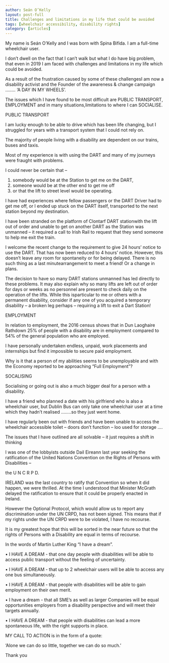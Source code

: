 ```yaml
---
author: Seán O’Kelly
layout: post-full
title: Challenges and limitations in my life that could be avoided
tags: [wheelchair accessibility, disability rights]
category: [articles]
---
```

My name is Seán O’Kelly and I was born with Spina Bifida.  I am a full-time wheelchair user. 

I don’t dwell on the fact that I can’t walk but what I do have big problem, that even in 2019 I am faced with challenges and limitations in my life which could be avoided. 

As a result of the frustration caused by some of these challengesI am now a disability activist and the Founder of the awareness & change campaign …….. ‘A DAY IN MY WHEELS’.

 

The issues which I have found to be most difficult are PUBLIC TRANSPORT, EMPLOYMENT and in many situations,limitations to where I can SOCIALISE.

 

 

PUBLIC TRANSPORT

I am lucky enough to be able to drive which has been life changing, but I struggled for years with a transport system that I could not rely on. 

 

The majority of people living with a disability are dependent on our trains, buses and taxis. 

 

Most of my experience is with using the DART and many of my journeys were fraught with problems. 

 

I could never be certain that – 

 
1. somebody would be at the Station to get me on the DART, 
2. someone would be at the other end to get me off 
3. or that the lift to street level would be operating.   

 

I have had experiences where fellow passengers or the DART Driver had to get me off, or I ended up stuck on the DART itself, transported to the next station beyond my destination.  

 

I have been stranded on the platform of Clontarf DART stationwith the lift out of order and unable to get on another DART as the Station was unmanned – it required a call to Irish Rail to request that they send someone to help me exit the train.

 

I welcome the recent change to the requirement to give 24 hours’ notice to use the DART. That has now been reduced to 4 hours’ notice. However, this doesn’t leave any room for spontaneity or for being delayed. There is no such thing as a last minutearrangement to meet a friend! Or a change in plans.

 

The decision to have so many DART stations unmanned has led directly to these problems. It may also explain why so many lifts are left out of order for days or weeks as no personnel are present to check daily on the operation of the lifts.  While this isparticular to me or others with a permanent disability, consider if any one of you acquired a temporary disability – a broken leg perhaps – requiring a lift to exit a Dart Station!

 

 

EMPLOYMENT

In relation to employment, the 2016 census shows that in Dun Laoghaire Rathdown 25% of people with a disability are in employment compared to 54% of the general population who are employed. 

 

I have personally undertaken endless, unpaid, work placements and internships but find it impossible to secure paid employment. 

 

Why is it that a person of my abilities seems to be unemployable and with the Economy reported to be approaching “Full Employment”?

 

 

SOCALISING

Socialising or going out is also a much bigger deal for a person with a disability. 

 

I have a friend who planned a date with his girlfriend who is also a wheelchair user, but Dublin Bus can only take one wheelchair user at a time which they hadn’t realised ……..so they just went home. 

 

I have regularly been out with friends and have been unable to access the wheelchair accessible toilet – doors don’t function – loo used for storage …. 

 

 

 

The issues that I have outlined are all solvable – it just requires a shift in thinking

 

I was one of the lobbyists outside Dail Eireann last year seeking the ratification of the United Nations Convention on the Rights of Persons with Disabilities – 

 

the U N C R P D.  

 

IRELAND was the last country to ratify that Convention so when it did happen, we were thrilled. At the time I understood that Minister McGrath delayed the ratification to ensure that it could be properly enacted in Ireland. 

 

However the Optional Protocol, which would allow us to report any discrimination under the UN CRPD, has not been signed. This means that if my rights under the UN CRPD were to be violated, I have no recourse. 

 

It is my greatest hope that this will be sorted in the near future so that the rights of Persons with a Disability are equal in terms of recourse.

 

 

In the words of Martin Luther King “I have a dream”. 

 
• I HAVE A DREAM - that one day people with disabilities will be able to access public transport without the feeling of uncertainty. 

 
• I HAVE A DREAM - that up to 2 wheelchair users will be able to access any one bus simultaneously. 

 
• I HAVE A DREAM - that people with disabilities will be able to gain employment on their own merit. 

 
• I have a dream - that all SME’s as well as larger Companies will be equal opportunities employers from a disability perspective and will meet their targets annually. 

 
• I HAVE A DREAM - that people with disabilities can lead a more spontaneous life, with the right supports in place. 

 

MY CALL TO ACTION     is in the form of a quote: 

‘Alone we can do so little, together we can do so much.’

Thank you
	
